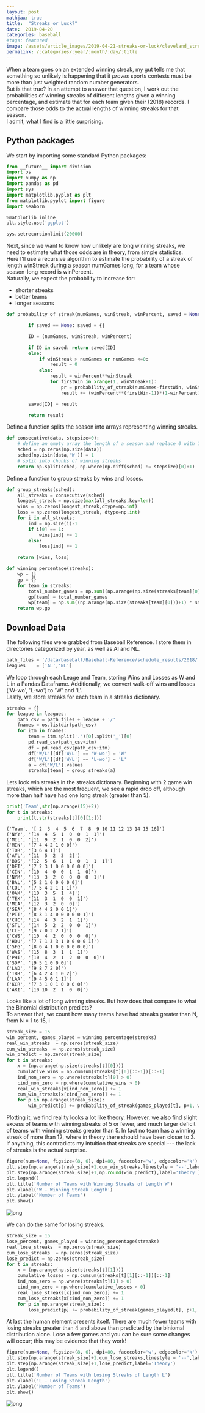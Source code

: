 ```yaml
---
layout: post
mathjax: true
title:  "Streaks or Luck?"
date:  2019-04-20
categories: baseball
#tags: featured
image: /assets/article_images/2019-04-21-streaks-or-luck/cleveland_streak.jpg
permalink: /:categories/:year/:month/:day/:title
---
```


When a team goes on an extended winning streak, my gut tells me that something so unlikely is happening that it *proves* sports contests must be more than just weighted random number generators.  <br>
But is that true?  In an attempt to answer that question, I work out the probabilities of winning streaks of different lengths given a winning percentage, and estimate that for each team given their (2018) records.  I compare those odds to the actual lengths of winning streaks for that season. <br>
I admit, what I find is a little surprising.

## Python packages
We start by importing some standard Python packages:


```python
from __future__ import division
import os
import numpy as np
import pandas as pd
import sys
import matplotlib.pyplot as plt
from matplotlib.pyplot import figure
import seaborn

%matplotlib inline
plt.style.use('ggplot')

sys.setrecursionlimit(20000)
```

Next, since we want to know how unlikely are long winning streaks, we need to estimate what those odds are in theory, from simple statistics. <br>
Here I'll use a recursive algorithm to estimate the probability of a streak of length winStreak during a season numGames long, for a team whose season-long record is winPercent. <br>
Naturally, we expect the probability to increase for:
- shorter streaks
- better teams
- longer seasons


```python
def probability_of_streak(numGames, winStreak, winPercent, saved = None):

        if saved == None: saved = {}

        ID = (numGames, winStreak, winPercent)

        if ID in saved: return saved[ID]
        else:
            if winStreak > numGames or numGames <=0:
                result = 0
            else:
                result = winPercent**winStreak
                for firstWin in xrange(1, winStreak+1):
                    pr = probability_of_streak(numGames-firstWin, winStreak, winPercent, saved)
                    result += (winPercent**(firstWin-1))*(1-winPercent)*pr

        saved[ID] = result

        return result
```

Define a function splits the season into arrays representing winning streaks.  


```python
def consecutive(data, stepsize=0):
    # define an empty array the length of a season and replace 0 with 1 for each Win.
    sched = np.zeros(np.size(data))
    sched[np.isin(data,'W')] = 1
    # split into chunks of winning streaks
    return np.split(sched, np.where(np.diff(sched) != stepsize)[0]+1)
```

Define a function to group streaks by wins and losses.


```python
def group_streaks(sched):
    all_streaks = consecutive(sched)
    longest_streak = np.size(max(all_streaks,key=len))
    wins = np.zeros(longest_streak,dtype=np.int)
    loss = np.zeros(longest_streak, dtype=np.int)
    for i in all_streaks:
        ind = np.size(i)-1
        if i[0] == 1:
            wins[ind] += 1
        else:
            loss[ind] += 1

    return [wins, loss]    
```


```python
def winning_percentage(streaks):
    wp = {}
    gp = {}
    for team in streaks:
        total_number_games = np.sum((np.arange(np.size(streaks[team][0]))+1) * streaks[team][0]) + np.sum((np.arange(np.size(streaks[team][1]))+1) * streaks[team][1])
        gp[team] = total_number_games
        wp[team] = np.sum((np.arange(np.size(streaks[team][0]))+1) * streaks[team][0]) / total_number_games
    return wp,gp
```

## Download Data
The following files were grabbed from Baseball Reference. I store them in directories categorized by year, as well as Al and NL.


```python
path_files = '/data/baseball/Baseball-Reference/schedule_results/2018/'
leagues    = ['AL','NL']
```

We loop through each Leage and Team, storing Wins and Losses as W and L in a Pandas Dataframe.  Additionally, we convert walk-off wins and losses ('W-wo', 'L-wo') to 'W' and 'L'. <br>
Lastly, we store streaks for each team in a streaks dictionary.


```python
streaks = {}
for league in leagues:
    path_csv = path_files + league + '/'
    fnames = os.listdir(path_csv)
    for itm in fnames:
        team = itm.split('.')[0].split('_')[0]
        pd.read_csv(path_csv+itm)
        df = pd.read_csv(path_csv+itm)
        df['W/L'][df['W/L'] == 'W-wo'] = 'W'
        df['W/L'][df['W/L'] == 'L-wo'] = 'L'
        a = df['W/L'].values
        streaks[team] = group_streaks(a)
```


Lets look win streaks in the streaks dictionary. Beginning with 2 game win streaks, which are the most frequent, we see a rapid drop off, although more than half have had one long streak (greater than 5).


```python
print('Team',str(np.arange(15)+2))
for t in streaks:
    print(t,str(streaks[t][0][1:]))
```

    ('Team', '[ 2  3  4  5  6  7  8  9 10 11 12 13 14 15 16]')
    ('NYY', '[14  4  5  1  0  0  1  1]')
    ('MIL', '[11  9  2  1  0  0  2]')
    ('MIN', '[7 4 4 2 1 0 0]')
    ('TOR', '[3 6 4 1]')
    ('ATL', '[11  5  2  3  2]')
    ('BOS', '[12  5  6  1  1  0  1  1  1]')
    ('DET', '[7 2 3 1 0 0 0 0 0 0]')
    ('CIN', '[10  4  0  0  1  1  0]')
    ('NYM', '[13  3  2  0  0  0  0  1]')
    ('BAL', '[5 2 1 0 0 0 0 0]')
    ('COL', '[7 5 4 2 1 1 1]')
    ('OAK', '[10  3  5  1  4]')
    ('TEX', '[11  3  1  0  0  1]')
    ('MIA', '[12  3  2  0  0]')
    ('SEA', '[8 4 4 2 0 0 1]')
    ('PIT', '[8 3 1 4 0 0 0 0 0 1]')
    ('CHC', '[14  4  3  2  1  1]')
    ('STL', '[14  5  2  2  0  0  1]')
    ('CLE', '[9 7 0 2 2 1]')
    ('CWS', '[10  4  2  0  0  0  0]')
    ('HOU', '[7 7 1 3 3 1 0 0 0 0 1]')
    ('SFG', '[8 6 4 1 0 0 0 0 0 0]')
    ('WAS', '[15  8  3  1  1  1]')
    ('PHI', '[10  4  2  1  2  0  0  0]')
    ('SDP', '[9 5 1 0 0 0]')
    ('LAD', '[9 8 7 2 0]')
    ('TBR', '[6 4 2 4 1 0 2]')
    ('LAA', '[9 4 5 0 1 1]')
    ('KCR', '[7 3 1 0 1 0 0 0 0]')
    ('ARI', '[10 10  2  1  0  0]')


Looks like a lot of long winning streaks.  But how does that compare to what the Binomial distribution predicts? <br>
To answer that, we count how many teams have had streaks greater than N, from N = 1 to 15, i


```python
streak_size = 15
win_percent, games_played = winning_percentage(streaks)
real_win_streaks  = np.zeros(streak_size)
cum_win_streaks  = np.zeros(streak_size)
win_predict = np.zeros(streak_size)
for t in streaks:
    x = (np.arange(np.size(streaks[t][0])))
    cumulative_wins = np.cumsum(streaks[t][0][::-1])[::-1]
    ind_non_zero = np.where(streaks[t][0] > 0)
    cind_non_zero = np.where(cumulative_wins > 0)
    real_win_streaks[x[ind_non_zero]] += 1
    cum_win_streaks[x[cind_non_zero]] += 1
    for p in np.arange(streak_size):
        win_predict[p] += probability_of_streak(games_played[t], p+1, win_percent[t])
```

Plotting it, we find reality looks a lot like theory. However, we also find slight excess of teams with winning streaks of 5 or fewer, and much larger deficit of teams with winning streaks greater than 5.  In fact no team has a winning streak of more than 12, where in theory there should have been closer to 3.  <br>
If anything, this contradicts my intuition that streaks are special --- the lack of streaks is the actual surprise.


```python
figure(num=None, figsize=(8, 6), dpi=80, facecolor='w', edgecolor='k')
plt.step(np.arange(streak_size)+1,cum_win_streaks,linestyle = '--',label='Actual')
plt.step(np.arange(streak_size)+1,np.round(win_predict),label='Theory')
plt.legend()
plt.title('Number of Teams with Winning Streaks of Length W')
plt.xlabel('W - Winning Streak Length')
plt.ylabel('Number of Teams')
plt.show()
```


![png](/assets/images/Win_Streak_Probabilities_files/Win_Streak_Probabilities_19_0.png)


We can do the same for losing streaks.


```python
streak_size = 15
lose_percent, games_played = winning_percentage(streaks)
real_lose_streaks  = np.zeros(streak_size)
cum_lose_streaks  = np.zeros(streak_size)
lose_predict = np.zeros(streak_size)
for t in streaks:
    x = (np.arange(np.size(streaks[t][1])))
    cumulative_losses = np.cumsum(streaks[t][1][::-1])[::-1]
    ind_non_zero = np.where(streaks[t][1] > 0)
    cind_non_zero = np.where(cumulative_losses > 0)
    real_lose_streaks[x[ind_non_zero]] += 1
    cum_lose_streaks[x[cind_non_zero]] += 1
    for p in np.arange(streak_size):
        lose_predict[p] += probability_of_streak(games_played[t], p+1, lose_percent[t])
```

At last the human element presents itself. There are much fewer teams with losing streaks greater than 4 and above than predicted by the biniomal distribution alone.  Lose a few games and you can be sure some changes will occur; this may be evidence that they work!


```python
figure(num=None, figsize=(8, 6), dpi=80, facecolor='w', edgecolor='k')
plt.step(np.arange(streak_size)+1,cum_lose_streaks,linestyle = '--',label='Actual')
plt.step(np.arange(streak_size)+1,lose_predict,label='Theory')
plt.legend()
plt.title('Number of Teams with Losing Streaks of Length L')
plt.xlabel('L - Losing Streak Length')
plt.ylabel('Number of Teams')
plt.show()
```


![png](/assets/images/Win_Streak_Probabilities_files/Win_Streak_Probabilities_23_0.png)
